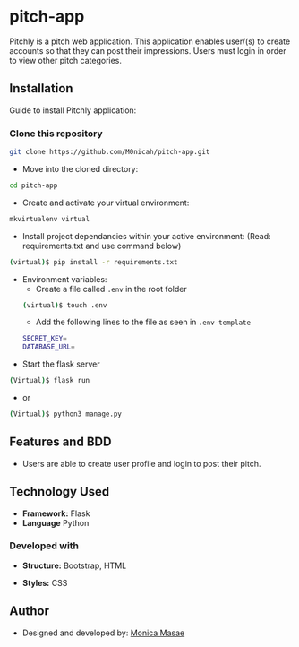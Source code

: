 # pitch-app
Pitchly is a pitch web application.
This application enables user/(s) to create accounts so that they can post their impressions. Users must login in order to view other pitch categories.

## Installation

Guide to install Pitchly application:

### Clone this repository
```bash
git clone https://github.com/M0nicah/pitch-app.git
```
* Move into the cloned directory:
```bash
cd pitch-app
```
* Create and activate your virtual environment:
```bash
mkvirtualenv virtual
```
* Install project dependancies within your active environment: (Read: requirements.txt and use command below)
```bash
(virtual)$ pip install -r requirements.txt
```
* Environment variables:
    *  Create a file called ```.env``` in the root folder
    ```bash
    (virtual)$ touch .env
    ```
    * Add the following lines to the file as seen in ```.env-template```
    ```bash 
    SECRET_KEY=
    DATABASE_URL=
    ```
* Start the flask server
```bash
(Virtual)$ flask run
```
* or

```bash
(Virtual)$ python3 manage.py
```
## Features and BDD

- Users are able to create user profile and login to post their pitch.

## Technology Used

- **Framework:** Flask
- **Language** Python

### Developed with
- **Structure:** Bootstrap, HTML

- **Styles:** CSS

## Author

* Designed and developed by: [Monica Masae](https://github.com/M0nicah)
